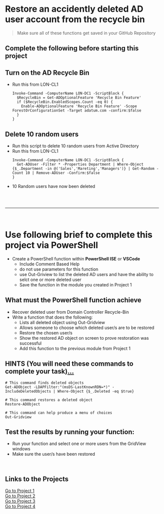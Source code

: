 
<!--
    <details><summary>Click for hint</summary><Strong> 

    ``` 
    HINT
    ```
    </Strong></details> 
    <details><summary>Click to see the answer</summary><Strong> 
    
    ```
    ANSWER
    ```

    </Strong></details> 
-->

#  Restore an accidently deleted AD user account from the recycle bin 

  > Make sure all of these functions get saved in your GitHub Repository 

## Complete the following before starting this project

## Turn on the AD Recycle Bin
- Run this from LON-CL1
  ```
  Invoke-Command -ComputerName LON-DC1 -ScriptBlock {
    $RecycleBin = Get-ADOptionalFeature 'Recycle Bin Feature'
    if ($RecycleBin.EnabledScopes.Count -eq 0) {
      Enable-ADOptionalFeature 'Recycle Bin Feature' -Scope ForestOrConfigurationSet -Target adatum.com -confirm:$false
    }
  }  
  ```
  
## Delete 10 random users
- Run this script to delete 10 random users from Active Directory
- Run this from LON-CL1
  ```
  Invoke-Command -ComputerName LON-DC1 -ScriptBlock {  
    Get-ADUser -Filter * -Properties Department | Where-Object {$_.Department -in @('Sales','Mareting','Managers')} | Get-Random -Count 10 | Remove-ADUser -Confirm:$false
  }  
  ```
- 10 Random users have now been deleted 
<br>
<br>

---

<br>

# Use following brief to complete this project via PowerShell

- Create a PowerShell function within **PowerShell ISE** or **VSCode**
  - Include Comment Based Help
  - do not use parameters for this function 
  - use Out-Griview to list the deleted AD users and have the ability to selct one or more deleted user
  - Save the function in the module you created in Project 1

## What must the PowerShell function achieve

- Recover deleted user from Domain Controller Recycle-Bin
- Write a function that does the following:
  - Lists all deleted object using Out-Gridview
  - Allows someone to choose which deleted user/s are to be restored
  - Restore the chosen user/s
  - Show the restored AD object on screen to prove restoration was successful 
  - Add this function to the previous module from Project 1

## HINTS (You will need these commands to complete your task)[...](PSADProjectSolutions.md#solutions-for-the-ps-projects)
```
# This command finds deleted objects
Get-ADObject -LDAPFilter:"(msDS-LastKnownRDN=*)" -IncludeDeletedObjects | Where-Object {$_.Deleted -eq $true}

# This command restores a deleted object 
Restore-ADObject 

# This command can help produce a menu of choices
Out-Gridview
```

## Test the results by running your function:
   
 - Run your function and select one or more users from the GridView windows
 - Make sure the user/s have been restored   
<br>

<!--

<details><summary>Click to see the answer</summary><Strong> 
    
```
function Restore-DeletedADObject {
  # Find all of the deleted objects in AD  
  $DeletedObjects = Get-ADObject -LDAPFilter:"(msDS-LastKnownRDN=*)" -IncludeDeletedObjects | Where-Object {$_.Deleted -eq $true}
  $ADObjectsChosen = $DeletedObjects | Out-GridView -OutputMode Multiple  # Choose which objects to restore
  $ADObjectsChosen | Restore-ADObject -confirm:$false # This restores the chosen object
  # this finds the restored objects in AD  
  $RestoredObjects = Get-ADObject -Filter * | Where-Object {$_.ObjectGuid -in $ADObjectsChosen.ObjectGuid}  
  return $RestoredObjects   # Show the restored objects on the screen (this is the optional requirement)
}
    
```

</Strong></details> 

-->


## Links to the Projects

[Go to Project 1](PSADProject1.md#create-new-users-in-active-directory-from-a-csv-file)<br>
[Go to Project 2](PSADProject2.md#restore-an-accidently-deleted-ad-user-account-from-the-recycle-bin)<br>
[Go to Project 3](PSADProject3.md#find-all-direct-and-indirect-groups-an-ad-user-is-a-member-of)<br>
[Go to Project 4](PSADProject4.md#disable-ad-users)<br>

